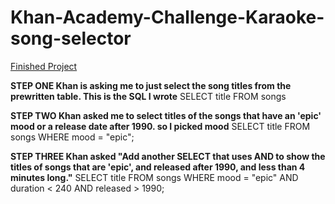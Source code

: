 # Khan-Academy-Challenge-Karaoke-song-selector

[Finished Project](https://www.khanacademy.org/computer-programming/spin-off-of-challenge-karaoke-song-selector/5109744467755008)

**STEP ONE Khan is asking me to just select the song titles from the prewritten table. This is the SQL I wrote**
SELECT title FROM songs

**STEP TWO Khan asked me to select titles of the songs that have an 'epic' mood or a release date after 1990. so I picked mood**
SELECT title FROM songs WHERE mood = "epic";

**STEP THREE Khan asked "Add another SELECT that uses AND to show the titles of songs that are 'epic', and released after 1990, and less than 4 minutes long."**
SELECT title FROM songs WHERE mood = "epic" AND duration < 240 AND released > 1990;
